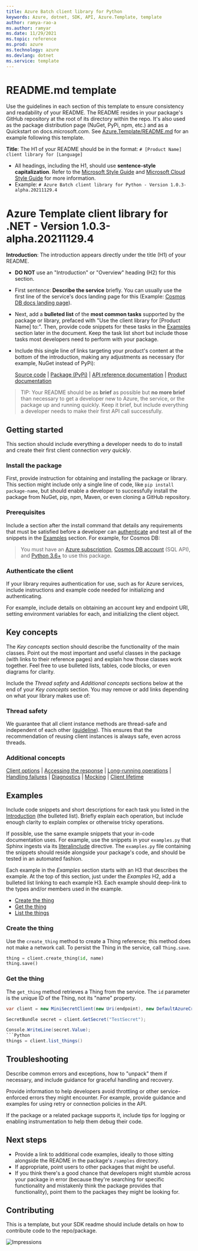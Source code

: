 ```yaml
---
title: Azure Batch client library for Python
keywords: Azure, dotnet, SDK, API, Azure.Template, template
author: ramya-rao-a
ms.author: ramyar
ms.date: 11/29/2021
ms.topic: reference
ms.prod: azure
ms.technology: azure
ms.devlang: dotnet
ms.service: template
---
```


# README.md template

Use the guidelines in each section of this template to ensure consistency and readability of your README. The README resides in your package's GitHub repository at the root of its directory within the repo. It's also used as the package distribution page (NuGet, PyPi, npm, etc.) and as a Quickstart on docs.microsoft.com. See [Azure.Template/README.md](https://github.com/Azure/azure-sdk-for-net/blob/main/sdk/template/Azure.Template/README.md) for an example following this template.

**Title**: The H1 of your README should be in the format: `# [Product Name] client library for [Language]`

* All headings, including the H1, should use **sentence-style capitalization**. Refer to the [Microsoft Style Guide][style-guide-msft] and [Microsoft Cloud Style Guide][style-guide-cloud] for more information.
* Example: `# Azure Batch client library for Python - Version 1.0.3-alpha.20211129.4 
`

# Azure Template client library for .NET - Version 1.0.3-alpha.20211129.4 


**Introduction**: The introduction appears directly under the title (H1) of your README.

* **DO NOT** use an "Introduction" or "Overview" heading (H2) for this section.
* First sentence: **Describe the service** briefly. You can usually use the first line of the service's docs landing page for this (Example: [Cosmos DB docs landing page](https://docs.microsoft.com/azure/cosmos-db/)).
* Next, add a **bulleted list** of the **most common tasks** supported by the package or library, prefaced with "Use the client library for [Product Name] to:". Then, provide code snippets for these tasks in the [Examples](#examples) section later in the document. Keep the task list short but include those tasks most developers need to perform with your package.
* Include this single line of links targeting your product's content at the bottom of the introduction, making any adjustments as necessary (for example, NuGet instead of PyPi):

  [Source code](https://github.com/Azure/azure-sdk-for-python/tree/main/sdk/batch/azure-batch) | [Package (PyPi)](https://pypi.org/project/azure-batch/) | [API reference documentation](https://docs.microsoft.com/python/api/overview/azure/batch?view=azure-python) | [Product documentation](https://docs.microsoft.com/azure/batch/)

> TIP: Your README should be as **brief** as possible but **no more brief** than necessary to get a developer new to Azure, the service, or the package up and running quickly. Keep it brief, but include everything a developer needs to make their first API call successfully.

## Getting started

This section should include everything a developer needs to do to install and create their first client connection *very quickly*.

### Install the package

First, provide instruction for obtaining and installing the package or library. This section might include only a single line of code, like `pip install package-name`, but should enable a developer to successfully install the package from NuGet, pip, npm, Maven, or even cloning a GitHub repository.

### Prerequisites

Include a section after the install command that details any requirements that must be satisfied before a developer can [authenticate](#authenticate-the-client) and test all of the snippets in the [Examples](#examples) section. For example, for Cosmos DB:

> You must have an [Azure subscription](https://azure.microsoft.com/free/dotnet/), [Cosmos DB account](https://docs.microsoft.com/azure/cosmos-db/account-overview) (SQL API), and [Python 3.6+](https://www.python.org/downloads/) to use this package.

### Authenticate the client

If your library requires authentication for use, such as for Azure services, include instructions and example code needed for initializing and authenticating.

For example, include details on obtaining an account key and endpoint URI, setting environment variables for each, and initializing the client object.

## Key concepts

The *Key concepts* section should describe the functionality of the main classes. Point out the most important and useful classes in the package (with links to their reference pages) and explain how those classes work together. Feel free to use bulleted lists, tables, code blocks, or even diagrams for clarity.

Include the *Thread safety* and *Additional concepts* sections below at the end of your *Key concepts* section. You may remove or add links depending on what your library makes use of:

### Thread safety
We guarantee that all client instance methods are thread-safe and independent of each other ([guideline](https://azure.github.io/azure-sdk/dotnet_introduction.html#dotnet-service-methods-thread-safety)). This ensures that the recommendation of reusing client instances is always safe, even across threads.

### Additional concepts
<!-- CLIENT COMMON BAR -->
[Client options](https://github.com/Azure/azure-sdk-for-net/blob/main/sdk/core/Azure.Core/README.md#configuring-service-clients-using-clientoptions) |
[Accessing the response](https://github.com/Azure/azure-sdk-for-net/blob/main/sdk/core/Azure.Core/README.md#accessing-http-response-details-using-responset) |
[Long-running operations](https://github.com/Azure/azure-sdk-for-net/blob/main/sdk/core/Azure.Core/README.md#consuming-long-running-operations-using-operationt) |
[Handling failures](https://github.com/Azure/azure-sdk-for-net/blob/main/sdk/core/Azure.Core/README.md#reporting-errors-requestfailedexception) |
[Diagnostics](https://github.com/Azure/azure-sdk-for-net/blob/main/sdk/core/Azure.Core/samples/Diagnostics.md) |
[Mocking](https://github.com/Azure/azure-sdk-for-net/blob/main/sdk/core/Azure.Core/README.md#mocking) |
[Client lifetime](https://devblogs.microsoft.com/azure-sdk/lifetime-management-and-thread-safety-guarantees-of-azure-sdk-net-clients/)
<!-- CLIENT COMMON BAR -->

## Examples

Include code snippets and short descriptions for each task you listed in the [Introduction](#introduction) (the bulleted list). Briefly explain each operation, but include enough clarity to explain complex or otherwise tricky operations.

If possible, use the same example snippets that your in-code documentation uses. For example, use the snippets in your `examples.py` that Sphinx ingests via its [literalinclude](https://www.sphinx-doc.org/en/1.5/markup/code.html?highlight=code%20examples#includes) directive. The `examples.py` file containing the snippets should reside alongside your package's code, and should be tested in an automated fashion.

Each example in the *Examples* section starts with an H3 that describes the example. At the top of this section, just under the *Examples* H2, add a bulleted list linking to each example H3. Each example should deep-link to the types and/or members used in the example.

* [Create the thing](#create-the-thing)
* [Get the thing](#get-the-thing)
* [List the things](#list-the-things)

### Create the thing

Use the `create_thing` method to create a Thing reference; this method does not make a network call. To persist the Thing in the service, call `Thing.save`.

```Python
thing = client.create_thing(id, name)
thing.save()
```

### Get the thing

The `get_thing` method retrieves a Thing from the service. The `id` parameter is the unique ID of the Thing, not its "name" property.

```C# Snippet:GetSecret
var client = new MiniSecretClient(new Uri(endpoint), new DefaultAzureCredential());

SecretBundle secret = client.GetSecret("TestSecret");

Console.WriteLine(secret.Value);
```Python
things = client.list_things()
```

## Troubleshooting

Describe common errors and exceptions, how to "unpack" them if necessary, and include guidance for graceful handling and recovery.

Provide information to help developers avoid throttling or other service-enforced errors they might encounter. For example, provide guidance and examples for using retry or connection policies in the API.

If the package or a related package supports it, include tips for logging or enabling instrumentation to help them debug their code.

## Next steps

* Provide a link to additional code examples, ideally to those sitting alongside the README in the package's `/samples` directory.
* If appropriate, point users to other packages that might be useful.
* If you think there's a good chance that developers might stumble across your package in error (because they're searching for specific functionality and mistakenly think the package provides that functionality), point them to the packages they might be looking for.

## Contributing

This is a template, but your SDK readme should include details on how to contribute code to the repo/package.

<!-- LINKS -->
[style-guide-msft]: https://docs.microsoft.com/style-guide/capitalization
[style-guide-cloud]: https://aka.ms/azsdk/cloud-style-guide

![Impressions](https://azure-sdk-impressions.azurewebsites.net/api/impressions/azure-sdk-for-net%2Fsdk%2Ftemplate%2FAzure.Template%2FREADME.png)

